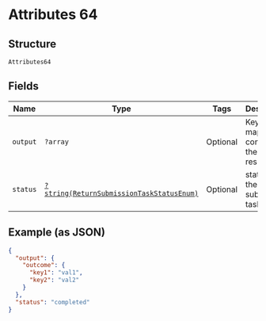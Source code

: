 
# Attributes 64

## Structure

`Attributes64`

## Fields

| Name | Type | Tags | Description | Getter | Setter |
|  --- | --- | --- | --- | --- | --- |
| `output` | `?array` | Optional | Key Value map that contains the Task result. | getOutput(): ?array | setOutput(?array output): void |
| `status` | [`?string(ReturnSubmissionTaskStatusEnum)`](../../doc/models/return-submission-task-status-enum.md) | Optional | status of the return submission task | getStatus(): ?string | setStatus(?string status): void |

## Example (as JSON)

```json
{
  "output": {
    "outcome": {
      "key1": "val1",
      "key2": "val2"
    }
  },
  "status": "completed"
}
```

